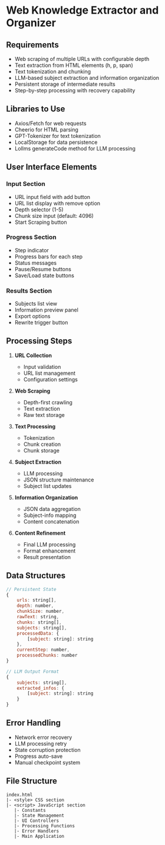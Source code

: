 # Web Knowledge Extractor and Organizer

## Requirements
- Web scraping of multiple URLs with configurable depth
- Text extraction from HTML elements (h, p, span)
- Text tokenization and chunking
- LLM-based subject extraction and information organization
- Persistent storage of intermediate results
- Step-by-step processing with recovery capability

## Libraries to Use
- Axios/Fetch for web requests
- Cheerio for HTML parsing
- GPT-Tokenizer for text tokenization
- LocalStorage for data persistence
- Lollms generateCode method for LLM processing

## User Interface Elements
### Input Section
- URL input field with add button
- URL list display with remove option
- Depth selector (1-5)
- Chunk size input (default: 4096)
- Start Scraping button

### Progress Section
- Step indicator
- Progress bars for each step
- Status messages
- Pause/Resume buttons
- Save/Load state buttons

### Results Section
- Subjects list view
- Information preview panel
- Export options
- Rewrite trigger button

## Processing Steps
1. **URL Collection**
   - Input validation
   - URL list management
   - Configuration settings

2. **Web Scraping**
   - Depth-first crawling
   - Text extraction
   - Raw text storage

3. **Text Processing**
   - Tokenization
   - Chunk creation
   - Chunk storage

4. **Subject Extraction**
   - LLM processing
   - JSON structure maintenance
   - Subject list updates

5. **Information Organization**
   - JSON data aggregation
   - Subject-info mapping
   - Content concatenation

6. **Content Refinement**
   - Final LLM processing
   - Format enhancement
   - Result presentation

## Data Structures
```javascript
// Persistent State
{
    urls: string[],
    depth: number,
    chunkSize: number,
    rawText: string,
    chunks: string[],
    subjects: string[],
    processedData: {
        [subject: string]: string
    },
    currentStep: number,
    processedChunks: number
}

// LLM Output Format
{
    subjects: string[],
    extracted_infos: {
        [subject: string]: string
    }
}
```

## Error Handling
- Network error recovery
- LLM processing retry
- State corruption protection
- Progress auto-save
- Manual checkpoint system

## File Structure
```
index.html
|- <style> CSS section
|- <script> JavaScript section
   |- Constants
   |- State Management
   |- UI Controllers
   |- Processing Functions
   |- Error Handlers
   |- Main Application
```